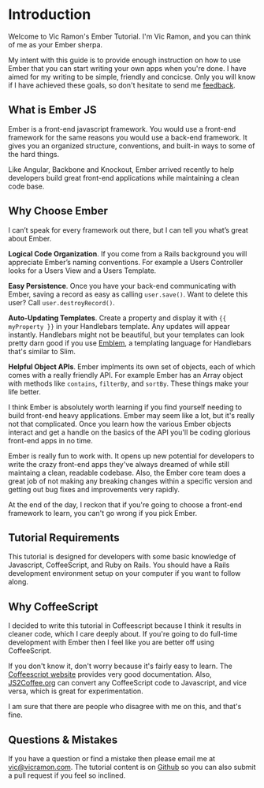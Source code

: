 # Introduction

Welcome to Vic Ramon's Ember Tutorial. I'm Vic Ramon, and you can think of me as your Ember sherpa.

My intent with this guide is to provide enough instruction on how to use Ember that you can start writing your own apps when you're done. I have aimed for my writing to be simple, friendly and concicse. Only you will know if I have achieved these goals, so don't hesitate to send me [feedback](mailto:vic@viramon.com).

## What is Ember JS

Ember is a front-end javascript framework. You would use a front-end framework for the same reasons you
would use a back-end framework. It gives you an organized
structure, conventions, and built-in ways to some of the hard things.

Like Angular, Backbone and Knockout, Ember arrived recently to help
developers build great front-end applications while maintaining a clean code base.

## Why Choose Ember

I can’t speak for every framework out there, but I can tell you what’s great about Ember.

**Logical Code Organization**. If you come from a Rails background you will appreciate
Ember’s naming conventions. For example a Users Controller looks for a Users View and a
Users Template.

**Easy Persistence**. Once you have your back-end communicating with Ember, saving a
record as easy as calling `user.save()`. Want to delete this user?  Call
`user.destroyRecord()`.

**Auto-Updating Templates**. Create a property and display it with `{{ myProperty }}` in your Handlebars template. Any updates will appear instantly. Handlebars might not be beautiful, but your templates can look pretty darn good if you use [Emblem](http://emblemjs.com), a templating language for Handlebars that's similar to Slim.

**Helpful Object APIs**. Ember implments its own set of objects, each of which comes with
a really friendly API. For example Ember has an Array object with methods like `contains`,
`filterBy`, and `sortBy`. These things make your life better.

I think Ember is absolutely worth learning if you find yourself needing to build front-end heavy applications. Ember may seem like a lot, but it's really not that complicated. Once you learn how the various Ember objects interact and get a handle on the basics of the API you'll be coding glorious front-end apps in no time.

Ember is really fun to work with. It opens up new potential for developers to write the crazy front-end apps they've always dreamed of while still maintaing a clean, readable codebase. Also, the Ember core team does a great job of not making any breaking changes within a specific version and getting out bug fixes and improvements very rapidly.

At the end of the day, I reckon that if you're going to choose a front-end framework to learn, you can't go wrong if you pick Ember.

## Tutorial Requirements

This tutorial is designed for developers with some basic knowledge of Javascript, CoffeeScript, and Ruby
on Rails. You should have a Rails development environment setup on your computer if you want to follow along.

## Why CoffeeScript

I decided to write this tutorial in Coffeescript because I think it results in cleaner code, which I care deeply about. If you're going to do full-time development with Ember then I feel like you are better off using CoffeeScript.

If you don't know it, don't worry because it's fairly easy to learn. The [Coffeescript website](http://coffeescript.org/) provides very good documentation. Also, [JS2Coffee.org](http://js2coffee.org/) can convert any CoffeeScript code to Javascript, and vice versa, which is great for experimentation.

I am sure that there are people who disagree with me on this, and that's fine.

## Questions & Mistakes

If you have a question or find a mistake then please email me at
vic@vicramon.com. The tutorial content is on [Github](http://www.github.com/vicramon/ember-tutorial-app) so you can also submit a pull request if you feel so inclined.
